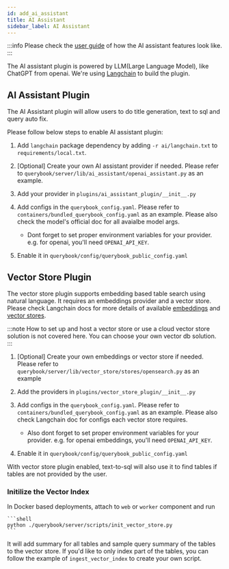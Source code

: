 ```yaml
---
id: add_ai_assistant
title: AI Assistant
sidebar_label: AI Assistant
---
```


:::info
Please check the [user guide](../user_guide/ai_assistant.md) of how the AI assistant features look like.
:::

The AI assistant plugin is powered by LLM(Large Language Model), like ChatGPT from openai. We're using [Langchain](https://python.langchain.com/docs/get_started/introduction) to build the plugin.

## AI Assistant Plugin

The AI Assistant plugin will allow users to do title generation, text to sql and query auto fix.

Please follow below steps to enable AI assistant plugin:

1. Add `langchain` package dependency by adding `-r ai/langchain.txt` to `requirements/local.txt`.

2. [Optional] Create your own AI assistant provider if needed. Please refer to `querybook/server/lib/ai_assistant/openai_assistant.py` as an example.

3. Add your provider in `plugins/ai_assistant_plugin/__init__.py`

4. Add configs in the `querybook_config.yaml`. Please refer to `containers/bundled_querybook_config.yaml` as an example. Please also check the model's official doc for all avaialbe model args.

    - Dont forget to set proper environment variables for your provider. e.g. for openai, you'll need `OPENAI_API_KEY`.

5. Enable it in `querybook/config/querybook_public_config.yaml`

## Vector Store Plugin

The vector store plugin supports embedding based table search using natural language. It requires an embeddings provider and a vector store. Please check Langchain docs for more details of available [embeddings](https://python.langchain.com/docs/integrations/text_embedding/) and [vector stores](https://python.langchain.com/docs/integrations/vectorstores/).

:::note
How to set up and host a vector store or use a cloud vector store solution is not covered here. You can choose your own vector db solution.
:::

1. [Optional] Create your own embeddings or vector store if needed. Please refer to `querybook/server/lib/vector_store/stores/opensearch.py` as an example

2. Add the providers in `plugins/vector_store_plugin/__init__.py`

3. Add configs in the `querybook_config.yaml`. Please refer to `containers/bundled_querybook_config.yaml` as an example. Please also check Langchain doc for configs each vector store requires.

    - Also dont forget to set proper environment variables for your provider. e.g. for openai embeddings, you'll need `OPENAI_API_KEY`.

4. Enable it in `querybook/config/querybook_public_config.yaml`

With vector store plugin enabled, text-to-sql will also use it to find tables if tables are not provided by the user.

### Initilize the Vector Index

In Docker based deployments, attach to `web` or `worker` component and run

    ```shell
    python ./querybook/server/scripts/init_vector_store.py
    ```

It will add summary for all tables and sample query summary of the tables to the vector store. If you'd like to only index part of the tables, you can follow the example of `ingest_vector_index` to create your own script.
